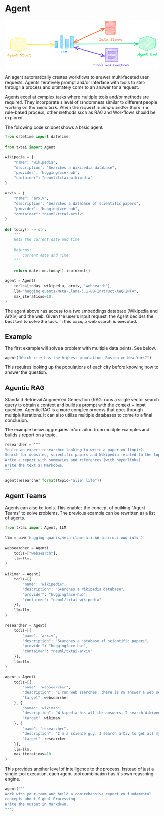 # Agent

![agent](../images/agent.png)

An agent automatically creates workflows to answer multi-faceted user requests. Agents iteratively prompt and/or interface with tools to
step through a process and ultimately come to an answer for a request.

Agents excel at complex tasks where multiple tools and/or methods are required. They incorporate a level of randomness similar to different
people working on the same task. When the request is simple and/or there is a rule-based process, other methods such as RAG and Workflows
should be explored.

The following code snippet shows a basic agent.

```python
from datetime import datetime

from txtai import Agent

wikipedia = {
    "name": "wikipedia",
    "description": "Searches a Wikipedia database",
    "provider": "huggingface-hub",
    "container": "neuml/txtai-wikipedia"
}

arxiv = {
    "name": "arxiv",
    "description": "Searches a database of scientific papers",
    "provider": "huggingface-hub",
    "container": "neuml/txtai-arxiv"
}

def today() -> str:
    """
    Gets the current date and time

    Returns:
        current date and time
    """

    return datetime.today().isoformat()

agent = Agent(
    tools=[today, wikipedia, arxiv, "websearch"],
    llm="hugging-quants/Meta-Llama-3.1-8B-Instruct-AWQ-INT4",
    max_iterations=10,
)
```

The agent above has access to a two embeddings database (Wikipedia and ArXiv) and the web. Given the user's input request, the Agent decides the best tool to solve the task. In this case, a web search is executed.

## Example

The first example will solve a problem with multiple data points. See below.

```python
agent("Which city has the highest population, Boston or New York?")
```

This requires looking up the populations of each city before knowing how to answer the question.

## Agentic RAG

Standard Retrieval Augmented Generation (RAG) runs a single vector search query to obtain a context and builds a prompt with the context + input question. Agentic RAG is a more complex process that goes through multiple iterations. It can also utilize multiple databases to come to a final conclusion.

The example below aggregates information from multiple examples and builds a report on a topic.

```python
researcher = """
You're an expert researcher looking to write a paper on {topic}.
Search for websites, scientific papers and Wikipedia related to the topic.
Write a report with summaries and references (with hyperlinks).
Write the text as Markdown.
"""

agent(researcher.format(topic="alien life"))
```

## Agent Teams

Agents can also be tools. This enables the concept of building "Agent Teams" to solve problems. The previous example can be rewritten as a list of agents.

```python
from txtai import Agent, LLM

llm = LLM("hugging-quants/Meta-Llama-3.1-8B-Instruct-AWQ-INT4")

websearcher = Agent(
    tools=["websearch"],
    llm=llm,
)

wikiman = Agent(
    tools=[{
        "name": "wikipedia",
        "description": "Searches a Wikipedia database",
        "provider": "huggingface-hub",
        "container": "neuml/txtai-wikipedia"
    }],
    llm=llm,
)

researcher = Agent(
    tools=[{
        "name": "arxiv",
        "description": "Searches a database of scientific papers",
        "provider": "huggingface-hub",
        "container": "neuml/txtai-arxiv"
    }],
    llm=llm,
)

agent = Agent(
    tools=[{
        "name": "websearcher",
        "description": "I run web searches, there is no answer a web search can't solve!",
        "target": websearcher
    }, {
        "name": "wikiman",
        "description": "Wikipedia has all the answers, I search Wikipedia and answer questions",
        "target": wikiman
    }, {
        "name": "researcher",
        "description": "I'm a science guy. I search arXiv to get all my answers.",
        "target": researcher
    }],
    llm=llm,
    max_iterations=10
)
```

This provides another level of intelligence to the process. Instead of just a single tool execution, each agent-tool combination has it's own reasoning engine.

```python
agent("""
Work with your team and build a comprehensive report on fundamental
concepts about Signal Processing.
Write the output in Markdown.
""")
```
